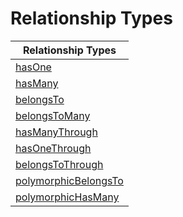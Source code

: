 # Relationship Types

| Relationship Types                              |
| ----------------------------------------------- |
| [hasOne](hasone.md)                             |
| [hasMany](hasmany.md)                           |
| [belongsTo](belongsto.md)                       |
| [belongsToMany](belongstomany.md)               |
| [hasManyThrough](hasmanythrough.md)             |
| [hasOneThrough](hasonethrough.md)               |
| [belongsToThrough](belongstothrough.md)         |
| [polymorphicBelongsTo](polymorphicbelongsto.md) |
| [polymorphicHasMany](polymorphichasmany.md)     |
